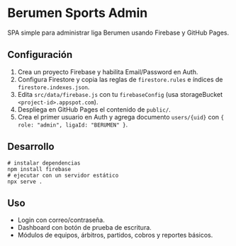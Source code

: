 # Berumen Sports Admin

SPA simple para administrar liga Berumen usando Firebase y GitHub Pages.

## Configuración
1. Crea un proyecto Firebase y habilita Email/Password en Auth.
2. Configura Firestore y copia las reglas de `firestore.rules` e índices de `firestore.indexes.json`.
3. Edita `src/data/firebase.js` con tu `firebaseConfig` (usa storageBucket `<project-id>.appspot.com`).
4. Despliega en GitHub Pages el contenido de `public/`.
5. Crea el primer usuario en Auth y agrega documento `users/{uid}` con `{ role: "admin", ligaId: "BERUMEN" }`.

## Desarrollo
```
# instalar dependencias
npm install firebase
# ejecutar con un servidor estático
npx serve .
```

## Uso
- Login con correo/contraseña.
- Dashboard con botón de prueba de escritura.
- Módulos de equipos, árbitros, partidos, cobros y reportes básicos.

